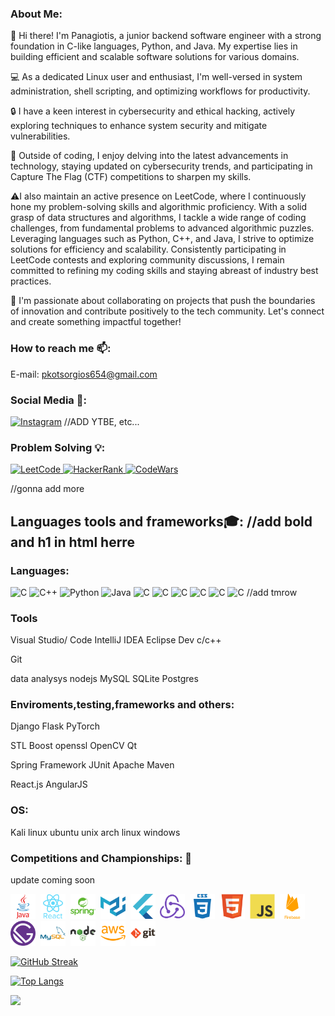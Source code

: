 
<h3>About Me:</h3>



👋 Hi there! I'm Panagiotis, a junior backend software engineer with a strong foundation in C-like languages, 
Python, and Java. My expertise lies in building efficient and scalable software solutions for various domains.

💻 As a dedicated Linux user and enthusiast, I'm well-versed in system administration,
shell scripting, and optimizing workflows for productivity.

🔒 I have a keen interest in cybersecurity and ethical hacking, 
actively exploring techniques to enhance system security and mitigate vulnerabilities.

🚀 Outside of coding, I enjoy delving into the latest advancements in technology, staying updated on cybersecurity trends,
and participating in Capture The Flag (CTF) competitions to sharpen my skills.

⚠️I also maintain an active presence on LeetCode, where I continuously hone my problem-solving skills and algorithmic proficiency.
With a solid grasp of data structures and algorithms, I tackle a wide range of coding challenges, from fundamental problems to advanced algorithmic puzzles. 
Leveraging languages such as Python, C++, and Java, I strive to optimize solutions for efficiency and scalability. 
Consistently participating in LeetCode contests and exploring community discussions, I remain committed to refining my coding skills and staying abreast of industry best practices. 

🌟 I'm passionate about collaborating on projects that push the boundaries of innovation and contribute positively to the tech community.
Let's connect and create something impactful together!





<h3>How to reach me 📫:</h3>

E-mail: pkotsorgios654@gmail.com






<h3>Social Media 📡:</h3>

[![Instagram](https://github.com/PanagiotisKots/Personal/blob/main/insta.svg)](https://www.instagram.com/panagiotis_ko_?igsh=MwpzeW96Y25jbXBkNA==)  //ADD YTBE, etc...






<h3>Problem Solving 💡:</h3>




<a href="https://leetcode.com/Panagiotis_Kotsorgios/">
  <img src="https://github.com/PanagiotisKots/Personal/blob/main/leet.svg" alt="LeetCode" width="50" height="50">
</a>

<a href="https://www.hackerrank.com/profile/pkotsorgios654">
  <img src="https://github.com/PanagiotisKots/Personal/blob/main/hackerrank.svg" alt="HackerRank" width="50" height="50">
</a>


<a href="https://www.codewars.com/users/Panagiotis_Kotsorgios">
  <img src="https://github.com/PanagiotisKots/Personal/blob/main/codewars-svgrepo-com.svg" alt="CodeWars" width="50" height="50">
</a>

//gonna add more



<h2>Languages tools and frameworks🎓: //add bold and h1 in html herre</h2>




<h3>Languages:</h3>

<img src="https://github.com/PanagiotisKots/Personal/raw/main/c.svg" alt="C" width="70" height="70">    <img src="https://github.com/PanagiotisKots/Personal/raw/main/cpp.svg" alt="C++" width="70" height="70">    <img src="https://github.com/PanagiotisKots/Personal/raw/main/python.svg" alt="Python" width="75" height="75">    <img src="https://github.com/PanagiotisKots/Personal/raw/main/java.svg" alt="Java" width="80" height="80">     <img src="https://github.com/PanagiotisKots/Personal/blob/main/mysql-logo-svgrepo-com.svg" alt="C" width="70" height="70">    <img src="https://github.com/PanagiotisKots/Personal/blob/main/html.svg" alt="C" width="70" height="70">    <img src="https://github.com/PanagiotisKots/Personal/blob/main/css.svg" alt="C" width="70" height="70">      <img src="https://github.com/PanagiotisKots/Personal/blob/main/javascript-1.svg" alt="C" width="70" height="70">      <img src="https://github.com/PanagiotisKots/Personal/blob/main/Pascal%20(PASC).svg" alt="C" width="70" height="70">     <img src="https://github.com/PanagiotisKots/Personal/blob/main/arduino.svg" alt="C" width="70" height="70">   //add tmrow






<h3>Tools</h3>


Visual Studio/ Code
IntelliJ IDEA
Eclipse
Dev c/c++

Git

data analysys 
nodejs
MySQL
SQLite
Postgres






<h3>Enviroments,testing,frameworks and others:</h3>

Django
Flask
PyTorch

STL 
Boost
openssl
OpenCV
Qt


Spring Framework
JUnit
Apache Maven


React.js
AngularJS







<h3>OS:</h3>
Kali linux
ubuntu
unix
arch
linux
windows








<h3>Competitions and Championships: 🥇</h3>

update coming soon




<div>
  <img src="https://github.com/devicons/devicon/blob/master/icons/java/java-original-wordmark.svg" title="Java" alt="Java" width="40" height="40"/>&nbsp;
  <img src="https://github.com/devicons/devicon/blob/master/icons/react/react-original-wordmark.svg" title="React" alt="React" width="40" height="40"/>&nbsp;
  <img src="https://github.com/devicons/devicon/blob/master/icons/spring/spring-original-wordmark.svg" title="Spring" alt="Spring" width="40" height="40"/>&nbsp;
  <img src="https://github.com/devicons/devicon/blob/master/icons/materialui/materialui-original.svg" title="Material UI" alt="Material UI" width="40" height="40"/>&nbsp;
  <img src="https://github.com/devicons/devicon/blob/master/icons/flutter/flutter-original.svg" title="Flutter" alt="Flutter" width="40" height="40"/>&nbsp;
  <img src="https://github.com/devicons/devicon/blob/master/icons/redux/redux-original.svg" title="Redux" alt="Redux " width="40" height="40"/>&nbsp;
  <img src="https://github.com/devicons/devicon/blob/master/icons/css3/css3-plain-wordmark.svg"  title="CSS3" alt="CSS" width="40" height="40"/>&nbsp;
  <img src="https://github.com/devicons/devicon/blob/master/icons/html5/html5-original.svg" title="HTML5" alt="HTML" width="40" height="40"/>&nbsp;
  <img src="https://github.com/devicons/devicon/blob/master/icons/javascript/javascript-original.svg" title="JavaScript" alt="JavaScript" width="40" height="40"/>&nbsp;
  <img src="https://github.com/devicons/devicon/blob/master/icons/firebase/firebase-plain-wordmark.svg" title="Firebase" alt="Firebase" width="40" height="40"/>&nbsp;
  <img src="https://github.com/devicons/devicon/blob/master/icons/gatsby/gatsby-original.svg" title="Gatsby"  alt="Gatsby" width="40" height="40"/>&nbsp;
  <img src="https://github.com/devicons/devicon/blob/master/icons/mysql/mysql-original-wordmark.svg" title="MySQL"  alt="MySQL" width="40" height="40"/>&nbsp;
  <img src="https://github.com/devicons/devicon/blob/master/icons/nodejs/nodejs-original-wordmark.svg" title="NodeJS" alt="NodeJS" width="40" height="40"/>&nbsp;
  <img src="https://github.com/devicons/devicon/blob/master/icons/amazonwebservices/amazonwebservices-plain-wordmark.svg" title="AWS" alt="AWS" width="40" height="40"/>&nbsp;
  <img src="https://github.com/devicons/devicon/blob/master/icons/git/git-original-wordmark.svg" title="Git" **alt="Git" width="40" height="40"/>
</div>




[![GitHub Streak](https://streak-stats.demolab.com/?user=PanagiotisKots&theme=dark&background=000000)](https://git.io/streak-stats)





[![Top Langs](https://github-readme-stats.vercel.app/api/top-langs/?username=PanagiotisKots&layout=compact&theme=vision-friendly-dark)](https://github.com/anuraghazra/github-readme-stats)

  

![](https://komarev.com/ghpvc/?username=PanagiotisKots&color=red&style=for-the-badge)









